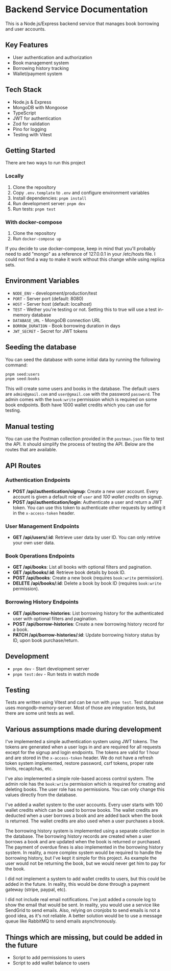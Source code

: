 # Backend Service Documentation

This is a Node.js/Express backend service that manages book borrowing and user accounts.

## Key Features

- User authentication and authorization
- Book management system
- Borrowing history tracking
- Wallet/payment system

## Tech Stack

- Node.js & Express
- MongoDB with Mongoose
- TypeScript
- JWT for authentication
- Zod for validation
- Pino for logging
- Testing with Vitest

## Getting Started

There are two ways to run this project

### Locally

1. Clone the repository
2. Copy `.env.template` to `.env` and configure environment variables
3. Install dependencies: `pnpm install`
4. Run development server: `pnpm dev`
5. Run tests: `pnpm test`

### With docker-compose

1. Clone the repository
2. Run `docker-compose up`

If you decide to use docker-compose, keep in mind that you'll probably need to add "mongo" as a reference of 127.0.0.1 in your /etc/hosts file.
I could not find a way to make it work without this change while using replica sets.

## Environment Variables

- `NODE_ENV` - development/production/test
- `PORT` - Server port (default: 8080)
- `HOST` - Server host (default: localhost)
- `TEST` - Wether you're testing or not. Setting this to true will use a test in-memory database
- `DATABASE_URL` - MongoDB connection URL
- `BORROW_DURATION` - Book borrowing duration in days
- `JWT_SECRET` - Secret for JWT tokens

## Seeding the database

You can seed the database with some initial data by running the following command:

```bash
pnpm seed:users
pnpm seed:books
```

This will create some users and books in the database.
The default users are `admin@gmail.com` and `user@gmail.com` with the password `password`.
The admin comes with the `book:write` permission which is required on some book endpoints.
Both have 1000 wallet credits which you can use for testing.

## Manual testing

You can use the Postman collection provided in the `postman.json` file to test the API. It should simplify the process of testing the API. Below are the routes that are available.

## API Routes

### Authentication Endpoints

- **POST /api/authentication/signup**: Create a new user account. Every account is given a default role of `user` and _100 wallet credits_ on signup.
- **POST /api/authentication/login**: Authenticate a user and return a JWT token. You can use this token to authenticate other requests by setting it in the `x-access-token` header.

### User Management Endpoints

- **GET /api/users/:id**: Retrieve user data by user ID. You can only retrive your own user data.

### Book Operations Endpoints

- **GET /api/books**: List all books with optional filters and pagination.
- **GET /api/books/:id**: Retrieve book details by book ID.
- **POST /api/books**: Create a new book (requires `book:write` permission).
- **DELETE /api/books/:id**: Delete a book by book ID (requires `book:write` permission).

### Borrowing History Endpoints

- **GET /api/borrow-histories**: List borrowing history for the authenticated user with optional filters and pagination.
- **POST /api/borrow-histories**: Create a new borrowing history record for a book.
- **PATCH /api/borrow-histories/:id**: Update borrowing history status by ID, upon book purchase/return.

## Development

- `pnpm dev` - Start development server
- `pnpm test:dev` - Run tests in watch mode

## Testing

Tests are written using Vitest and can be run with `pnpm test`. Test database uses mongodb-memory-server. Most of those are integration tests, but there are some unit tests as well.

## Various assumptions made during development

I've implemented a simple authentication system using JWT tokens. The tokens are generated when a user logs in and are required for all requests except for the signup and login endpoints. The tokens are valid for 1 hour and are stored in the `x-access-token` header. We do not have a refresh token system implemented, restore password, csrf tokens, proper rate limits, recaptchas, etc.

I've also implemented a simple role-based access control system. The admin role has the `book:write` permission which is required for creating and deleting books. The user role has no permissions. You can only change this values directly from the database.

I've added a wallet system to the user accounts. Every user starts with 100 wallet credits which can be used to borrow books. The wallet credits are deducted when a user borrows a book and are added back when the book is returned. The wallet credits are also used when a user purchases a book.

The borrowing history system is implemented using a separate collection in the database. The borrowing history records are created when a user borrows a book and are updated when the book is returned or purchased. The payment of overdue fines is also implemented in the borrowing history system.
In reality, a more complex system would be required to handle the borrowing history, but I've kept it simple for this project. As example the user would not be returning the book, but we would never get him to pay for the book.

I did not implement a system to add wallet credits to users, but this could be added in the future. In reality, this would be done through a payment gateway (stripe, paypal, etc).

I did not include real email notifications. I've just added a console log to show the email that would be sent. In reality, you would use a service like SendGrid to send emails. Also, relying on cronjobs to send emails is not a good idea, as it's not reliable. A better solution would be to use a message queue like RabbitMQ to send emails asynchronously.

## Things which are missing, but could be added in the future

- Script to add permissions to users
- Script to add wallet balance to users
